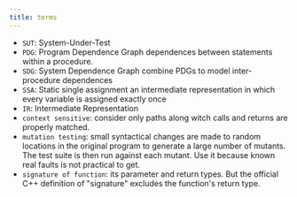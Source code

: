 ```yaml
---
title: terms
---
```


* `SUT`: System-Under-Test
* `PDG`: Program Dependence Graph
dependences between statements within a procedure.
* `SDG`: System Dependence Graph
combine PDGs to model inter-procedure dependences
* `SSA`: Static single assignment
an intermediate representation in which every variable is assigned exactly once
* `IR`: Intermediate Representation
* `context sensitive`: consider only paths along witch calls and returns are properly matched.
* `mutation testing`: small syntactical changes are made to random locations in the original program to generate a large number of mutants.
The test suite is then run against each mutant.
Use it because known real faults is not practical to get.
* `signature of function`: its parameter and return types.
But the official C++ definition of "signature" excludes the function's return type.
